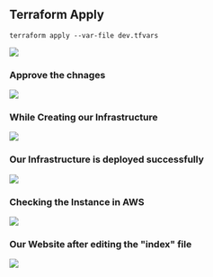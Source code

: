 ## Terraform Apply

```
terraform apply --var-file dev.tfvars
```

![](https://i.imgur.com/3UToDA0.png)

### Approve the chnages
![](https://i.imgur.com/LWmWFzd.png)

### While Creating our Infrastructure
![](https://i.imgur.com/wCepfGZ.png)

### Our Infrastructure is deployed successfully
![](https://i.imgur.com/8nlnVaO.png)

### Checking the Instance in AWS
![](https://i.imgur.com/IR9bGDU.png)

### Our Website after editing the "index" file
![](https://i.imgur.com/dXH5MV2.png)
